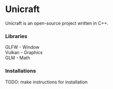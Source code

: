 # Unicraft
Unicraft is an open-source project written in C++.

### Libraries
GLFW - Window<br>Vulkan - Graphics<br>GLM - Math

### Installations
TODO: make instructions for installation
